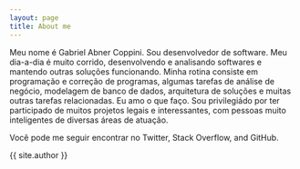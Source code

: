 ```yaml
---
layout: page
title: About me 
---
```

Meu nome é Gabriel Abner Coppini. Sou desenvolvedor de software. Meu dia-a-dia é muito corrido, desenvolvendo e analisando softwares e mantendo outras soluções funcionando. Minha rotina consiste em programação e correção de programas, algumas tarefas de análise de negócio, modelagem de banco de dados, arquitetura de soluções e muitas outras tarefas relacionadas. Eu amo o que faço. Sou privilegiádo por ter participado de muitos projetos legais e interessantes, com pessoas muito inteligentes de diversas áreas de atuação.

Você pode me seguir encontrar no Twitter, Stack Overflow, and GitHub.

{{ site.author }}